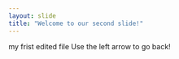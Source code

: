 ```yaml
---
layout: slide
title: "Welcome to our second slide!"
---
```

my frist edited file
Use the left arrow to go back!
